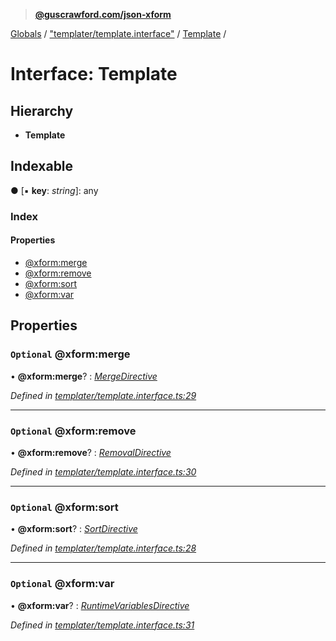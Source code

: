> **[@guscrawford.com/json-xform](../README.md)**

[Globals](../globals.md) / ["templater/template.interface"](../modules/_templater_template_interface_.md) / [Template](_templater_template_interface_.template.md) /

# Interface: Template

## Hierarchy

* **Template**

## Indexable

● \[▪ **key**: *string*\]: any

### Index

#### Properties

* [@xform:merge](_templater_template_interface_.template.md#optional-@xform:merge)
* [@xform:remove](_templater_template_interface_.template.md#optional-@xform:remove)
* [@xform:sort](_templater_template_interface_.template.md#optional-@xform:sort)
* [@xform:var](_templater_template_interface_.template.md#optional-@xform:var)

## Properties

### `Optional` @xform:merge

• **@xform:merge**? : *[MergeDirective](_templater_template_interface_.mergedirective.md)*

*Defined in [templater/template.interface.ts:29](https://github.com/guscrawford-com/json-xform/blob/5ed8c18/src/templater/template.interface.ts#L29)*

___

### `Optional` @xform:remove

• **@xform:remove**? : *[RemovalDirective](_templater_template_interface_.removaldirective.md)*

*Defined in [templater/template.interface.ts:30](https://github.com/guscrawford-com/json-xform/blob/5ed8c18/src/templater/template.interface.ts#L30)*

___

### `Optional` @xform:sort

• **@xform:sort**? : *[SortDirective](_templater_template_interface_.sortdirective.md)*

*Defined in [templater/template.interface.ts:28](https://github.com/guscrawford-com/json-xform/blob/5ed8c18/src/templater/template.interface.ts#L28)*

___

### `Optional` @xform:var

• **@xform:var**? : *[RuntimeVariablesDirective](_templater_template_interface_.runtimevariablesdirective.md)*

*Defined in [templater/template.interface.ts:31](https://github.com/guscrawford-com/json-xform/blob/5ed8c18/src/templater/template.interface.ts#L31)*